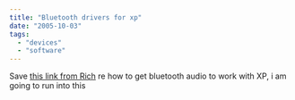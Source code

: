 ```yaml
---
title: "Bluetooth drivers for xp"
date: "2005-10-03"
tags: 
  - "devices"
  - "software"
---
```


Save [this link from Rich](http://www.tongfamily.com/pcs/windows/2005/10/02/bluetooth_headset_on_windows_xp_sp2.html) re how to get bluetooth audio to work with XP, i am going to run into this
